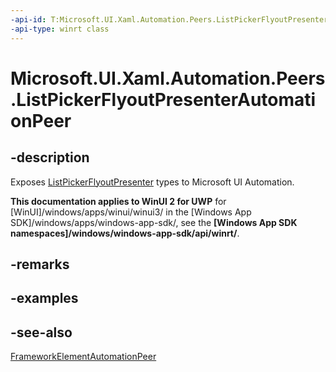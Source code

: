 ```yaml
---
-api-id: T:Microsoft.UI.Xaml.Automation.Peers.ListPickerFlyoutPresenterAutomationPeer
-api-type: winrt class
---
```


<!-- Class syntax.
public class ListPickerFlyoutPresenterAutomationPeer : Windows.UI.Xaml.Automation.Peers.FrameworkElementAutomationPeer, Windows.UI.Xaml.Automation.Peers.IListPickerFlyoutPresenterAutomationPeer
-->

# Microsoft.UI.Xaml.Automation.Peers.ListPickerFlyoutPresenterAutomationPeer

## -description
Exposes [ListPickerFlyoutPresenter](../microsoft.ui.xaml.controls/listpickerflyoutpresenter.md) types to Microsoft UI Automation.

**This documentation applies to WinUI 2 for UWP** for [WinUI]/windows/apps/winui/winui3/ in the [Windows App SDK]/windows/apps/windows-app-sdk/, see the **[Windows App SDK namespaces]/windows/windows-app-sdk/api/winrt/**.

## -remarks


## -examples

## -see-also
[FrameworkElementAutomationPeer](frameworkelementautomationpeer.md)
